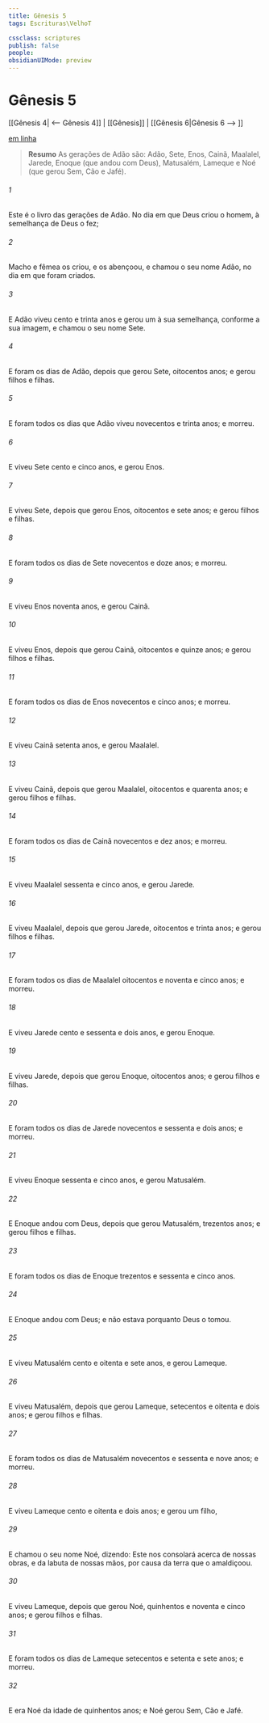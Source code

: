 ```yaml
---
title: Gênesis 5
tags: Escrituras\VelhoT

cssclass: scriptures
publish: false
people:
obsidianUIMode: preview
---
```


# Gênesis 5
[[Gênesis 4| <-- Gênesis 4]] | [[Gênesis]] | [[Gênesis 6|Gênesis 6 --> ]]

[em linha](https://churchofjesuschrist.org/study/scriptures/ot/gen/5?lang=por)

> __Resumo__
As gerações de Adão são: Adão, Sete, Enos, Cainã, Maalalel, Jarede, Enoque (que andou com Deus), Matusalém, Lameque e Noé (que gerou Sem, Cão e Jafé).

###### 1 
Este é o livro das gerações de Adão. No dia em que Deus criou o homem, à semelhança de Deus o fez;

###### 2 
Macho e fêmea os criou, e os abençoou, e chamou o seu nome Adão, no dia em que foram criados.

###### 3 
E Adão viveu cento e trinta anos e gerou um  à sua semelhança, conforme a sua imagem, e chamou o seu nome Sete.

###### 4 
E foram os dias de Adão, depois que gerou Sete, oitocentos anos; e gerou filhos e filhas.

###### 5 
E foram todos os dias que Adão viveu novecentos e trinta anos; e morreu.

###### 6 
E viveu Sete cento e cinco anos, e gerou Enos.

###### 7 
E viveu Sete, depois que gerou Enos, oitocentos e sete anos; e gerou filhos e filhas.

###### 8 
E foram todos os dias de Sete novecentos e doze anos; e morreu.

###### 9 
E viveu Enos noventa anos, e gerou Cainã.

###### 10 
E viveu Enos, depois que gerou Cainã, oitocentos e quinze anos; e gerou filhos e filhas.

###### 11 
E foram todos os dias de Enos novecentos e cinco anos; e morreu.

###### 12 
E viveu Cainã setenta anos, e gerou Maalalel.

###### 13 
E viveu Cainã, depois que gerou Maalalel, oitocentos e quarenta anos; e gerou filhos e filhas.

###### 14 
E foram todos os dias de Cainã novecentos e dez anos; e morreu.

###### 15 
E viveu Maalalel sessenta e cinco anos, e gerou Jarede.

###### 16 
E viveu Maalalel, depois que gerou Jarede, oitocentos e trinta anos; e gerou filhos e filhas.

###### 17 
E foram todos os dias de Maalalel oitocentos e noventa e cinco anos; e morreu.

###### 18 
E viveu Jarede cento e sessenta e dois anos, e gerou Enoque.

###### 19 
E viveu Jarede, depois que gerou Enoque, oitocentos anos; e gerou filhos e filhas.

###### 20 
E foram todos os dias de Jarede novecentos e sessenta e dois anos; e morreu.

###### 21 
E viveu Enoque sessenta e cinco anos, e gerou Matusalém.

###### 22 
E Enoque andou com Deus, depois que gerou Matusalém, trezentos anos; e gerou filhos e filhas.

###### 23 
E foram todos os dias de Enoque trezentos e sessenta e cinco anos.

###### 24 
E Enoque andou com Deus; e não estava  porquanto Deus  o tomou.

###### 25 
E viveu Matusalém cento e oitenta e sete anos, e gerou Lameque.

###### 26 
E viveu Matusalém, depois que gerou Lameque, setecentos e oitenta e dois anos; e gerou filhos e filhas.

###### 27 
E foram todos os dias de Matusalém novecentos e sessenta e nove anos; e morreu.

###### 28 
E viveu Lameque cento e oitenta e dois anos; e gerou um filho,

###### 29 
E chamou o seu nome Noé, dizendo: Este nos consolará acerca de nossas obras, e da labuta de nossas mãos, por causa da terra que o  amaldiçoou.

###### 30 
E viveu Lameque, depois que gerou Noé, quinhentos e noventa e cinco anos; e gerou filhos e filhas.

###### 31 
E foram todos os dias de Lameque setecentos e setenta e sete anos; e morreu.

###### 32 
E era Noé da idade de quinhentos anos; e Noé gerou Sem, Cão e Jafé.

